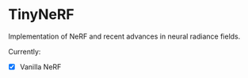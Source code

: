 # TinyNeRF

Implementation of NeRF and recent advances in neural radiance fields.

Currently:
- [x] Vanilla NeRF 